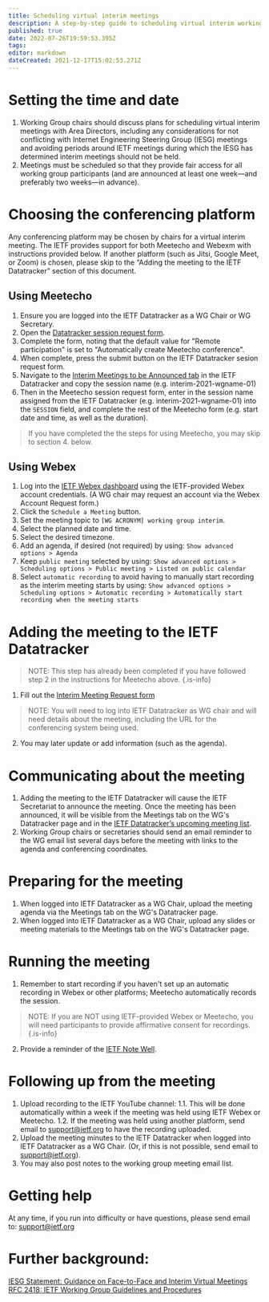 ```yaml
---
title: Scheduling virtual interim meetings
description: A step-by-step guide to scheduling virtual interim working group meetings. 
published: true
date: 2022-07-26T19:59:53.395Z
tags: 
editor: markdown
dateCreated: 2021-12-17T15:02:53.271Z
---
```


# Setting the time and date
1. Working Group chairs should discuss plans for scheduling virtual interim meetings with Area Directors, including any considerations for not conflicting with Internet Engineering Steering Group (IESG) meetings and avoiding periods around IETF meetings during which the IESG has determined interim meetings should not be held.
2. Meetings must be scheduled so that they provide fair access for all working group participants (and are announced at least one week—and preferably two weeks—in advance).
# Choosing the conferencing platform
Any conferencing platform may be chosen by chairs for a virtual interim meeting. The IETF provides support for both Meetecho and Webexm with instructions provided below. If another platform (such as Jitsi, Google Meet, or Zoom) is chosen, please skip to the “Adding the meeting to  the IETF Datatracker” section of this document.
## Using Meetecho
1. Ensure you are logged into the IETF Datatracker as a WG Chair or WG Secretary.
2. Open the [Datatracker session request form](https://datatracker.ietf.org/meeting/interim/request/).
3. Complete the form, noting that the default value for "Remote participation" is set to "Automatically create Meetecho conference".
4. When complete, press the submit button on the IETF Datatracker sesion request form.
5. Navigate to the [Interim Meetings to be Announced tab](https://datatracker.ietf.org/meeting/interim/announce) in the IETF Datatracker and copy the session name (e.g. interim-2021-wgname-01)
7. Then in the Meetecho session request form, enter in the session name assigned from the IETF Datatracker (e.g. interim-2021-wgname-01) into the `SESSION` field, and complete the rest of the Meetecho form (e.g. start date and time, as well as the duration).
> If you have completed the the steps for using Meetecho, you may skip to section 4. below.
## Using Webex
1. Log into the [IETF Webex dashboard](https://ietf.webex.com/webappng/sites/ietf/dashboard/home) using the IETF-provided Webex account credentials. (A WG chair may request an account via the Webex Account Request form.)
2. Click the `Schedule a Meeting` button.
3. Set the meeting topic to `[WG ACRONYM] working group interim`.
4. Select the planned date and  time.
5. Select the desired timezone.
6. Add an agenda, if desired (not required) by using: `Show advanced options > Agenda`
7. Keep `public meeting` selected by using: `Show advanced options > Scheduling options > Public meeting > Listed on public calendar`
8. Select `automatic recording` to avoid having to manually start recording as the interim meeting starts by using:
`Show advanced options > Scheduling options > Automatic recording > Automatically start recording when the meeting starts`

# Adding the meeting to the IETF Datatracker 
> NOTE: This step has already been completed if you have followed step 2 in the instructions for Meetecho above.
{.is-info}

1. Fill out the [Interim Meeting Request form](https://datatracker.ietf.org/meeting/interim/request/)
> NOTE: You will need to log into IETF Datatracker as WG chair and will need details about the meeting, including the URL for the conferencing system being used.
2. You may later update or add information (such as the agenda).

# Communicating about the meeting
1. Adding the meeting to the IETF Datatracker will cause the IETF Secretariat to announce the meeting. Once the meeting has been announced, it will be visible from the Meetings tab on the WG's Datatracker page and in the [IETF Datatracker’s upcoming meeting list](https://datatracker.ietf.org/meeting/upcoming).
2. Working Group chairs or secretaries should send an email reminder to the WG email list several days before the meeting with links to the agenda and conferencing coordinates.


# Preparing for the meeting
1. When logged into IETF Datatracker as a WG Chair, upload the meeting agenda via the Meetings tab on the WG's Datatracker page.
2. When logged into IETF Datatracker as a WG Chair, upload any slides or meeting materials to the Meetings tab on the WG's Datatracker page.


# Running the meeting
1. Remember to start recording if you haven't set up an automatic recording in Webex or other platforms; Meetecho automatically records the session.
> NOTE: If you are NOT using IETF-provided Webex or Meetecho, you will need participants to provide affirmative consent for recordings.
{.is-info}

2. Provide a reminder of the [IETF Note Well](https://www.ietf.org/about/note-well/).


# Following up from the meeting
1. Upload recording to the IETF YouTube channel: 
1.1. This will be done automatically within a week if the meeting was held using IETF Webex or Meetecho.
1.2. If the meeting was held using another platform, send email to support@ietf.org to have the recording uploaded.
3. Upload the meeting minutes to the  IETF Datatracker when logged into IETF Datatracker as a WG Chair. (Or, if this is not possible, send email to support@ietf.org).
3. You may also post notes to the working group meeting email list.


# Getting help
At any time, if you run into difficulty or have questions, please send email to: support@ietf.org 

# Further background:
[IESG Statement: Guidance on Face-to-Face and Interim Virtual Meetings](https://www.ietf.org/about/groups/iesg/statements/interim-meetings-guidance-2016-01-16/)
[RFC 2418: IETF Working Group Guidelines and Procedures](https://datatracker.ietf.org/doc/html/rfc2418)
